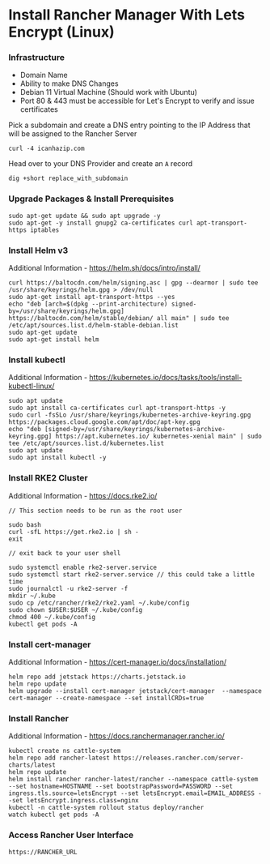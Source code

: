 # Install Rancher Manager With Lets Encrypt (Linux)  
### Infrastructure

- Domain Name
- Ability to make DNS Changes
- Debian 11 Virtual Machine (Should work with Ubuntu)
- Port 80 & 443 must be accessible for Let's Encrypt to verify and issue certificates

Pick a subdomain and create a DNS entry pointing to the IP Address that will be assigned to the Rancher Server
````
curl -4 icanhazip.com
````
Head over to your DNS Provider and create an ````A```` record
````
dig +short replace_with_subdomain
````

### Upgrade Packages & Install Prerequisites
````
sudo apt-get update && sudo apt upgrade -y
sudo apt-get -y install gnupg2 ca-certificates curl apt-transport-https iptables
````

### Install Helm v3
Additional Information - https://helm.sh/docs/intro/install/
````
curl https://baltocdn.com/helm/signing.asc | gpg --dearmor | sudo tee /usr/share/keyrings/helm.gpg > /dev/null
sudo apt-get install apt-transport-https --yes
echo "deb [arch=$(dpkg --print-architecture) signed-by=/usr/share/keyrings/helm.gpg] https://baltocdn.com/helm/stable/debian/ all main" | sudo tee /etc/apt/sources.list.d/helm-stable-debian.list
sudo apt-get update
sudo apt-get install helm
````

### Install kubectl
Additional Information - https://kubernetes.io/docs/tasks/tools/install-kubectl-linux/
````
sudo apt update
sudo apt install ca-certificates curl apt-transport-https -y
sudo curl -fsSLo /usr/share/keyrings/kubernetes-archive-keyring.gpg https://packages.cloud.google.com/apt/doc/apt-key.gpg
echo "deb [signed-by=/usr/share/keyrings/kubernetes-archive-keyring.gpg] https://apt.kubernetes.io/ kubernetes-xenial main" | sudo tee /etc/apt/sources.list.d/kubernetes.list
sudo apt update
sudo apt install kubectl -y
````
### Install RKE2 Cluster
Additional Information - https://docs.rke2.io/
````
// This section needs to be run as the root user

sudo bash
curl -sfL https://get.rke2.io | sh -
exit

// exit back to your user shell

sudo systemctl enable rke2-server.service
sudo systemctl start rke2-server.service // this could take a little time
sudo journalctl -u rke2-server -f
mkdir ~/.kube
sudo cp /etc/rancher/rke2/rke2.yaml ~/.kube/config
sudo chown $USER:$USER ~/.kube/config
chmod 400 ~/.kube/config
kubectl get pods -A
````
### Install cert-manager
Additional Information - https://cert-manager.io/docs/installation/
````
helm repo add jetstack https://charts.jetstack.io
helm repo update
helm upgrade --install cert-manager jetstack/cert-manager  --namespace cert-manager --create-namespace --set installCRDs=true
````
### Install Rancher
Additional Information - https://docs.ranchermanager.rancher.io/
````
kubectl create ns cattle-system
helm repo add rancher-latest https://releases.rancher.com/server-charts/latest
helm repo update
helm install rancher rancher-latest/rancher --namespace cattle-system --set hostname=HOSTNAME --set bootstrapPassword=PASSWORD --set ingress.tls.source=letsEncrypt --set letsEncrypt.email=EMAIL_ADDRESS --set letsEncrypt.ingress.class=nginx
kubectl -n cattle-system rollout status deploy/rancher
watch kubectl get pods -A
````
### Access Rancher User Interface
````
https://RANCHER_URL
````